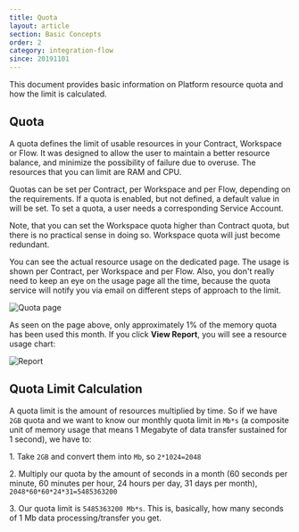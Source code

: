 ```yaml
---
title: Quota
layout: article
section: Basic Concepts
order: 2
category: integration-flow
since: 20191101
---
```


This document provides basic information on Platform resource quota and how the limit is calculated.

## Quota
A quota defines the limit of usable resources in your Contract, Workspace or Flow. It was designed to allow the user to maintain a better resource balance, and minimize the possibility of failure due to overuse. The resources that you can limit are RAM and CPU.

Quotas can be set per Contract, per Workspace and per Flow, depending on the requirements. If a quota is enabled, but not defined, a default value in  will be set. To set a quota, a user needs a corresponding Service Account.

Note, that you can set the Workspace quota higher than Contract quota, but there is no practical sense in doing so. Workspace quota will just become redundant.

You can see the actual resource usage on the dedicated page. The usage is shown per Contract, per Workspace and per Flow. Also, you don't really need to keep an eye on the usage page all the time, because the quota service will notify you via email on different steps of approach to the limit.

![Quota page](/assets/img/getting-startes/quota/quota.png)

As seen on the page above, only approximately 1% of the memory quota has been used this month. If you click **View Report**, you will see a resource usage chart:

![Report](/assets/img/getting-startes/quota/report.png)

## Quota Limit Calculation
A quota limit is the amount of resources multiplied by time. So if we have `2GB` quota and we want to know our monthly quota limit in `Mb*s` (a composite unit of memory usage that means 1 Megabyte of data transfer sustained for 1 second), we have to:

1\. Take `2GB` and convert them into `Mb`, so `2*1024=2048`

2\. Multiply our quota by the amount of seconds in a month (60 seconds per minute, 60 minutes per hour, 24 hours per day, 31 days per month), `2048*60*60*24*31=5485363200`      

3\. Our quota limit is `5485363200 Mb*s`. This is, basically, how many seconds of 1 Mb data processing/transfer you get.
